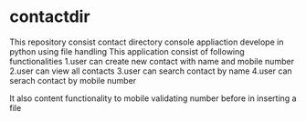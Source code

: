 # contactdir
This repository consist contact directory console appliaction develope in python using file handling
This application consist of following functionalities
1.user can create new contact with name and mobile number
2.user can view all contacts 
3.user can search contact by name
4.user can serach contact by mobile number

It also content functionality to mobile validating number before in inserting a  file
